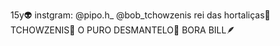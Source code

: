 15y👽
instgram: @pipo.h_ @bob_tchowzenis
rei das hortaliças🍆
TCHOWZENIS🌵
O PURO DESMANTELO🎠
BORA BILL🪶
